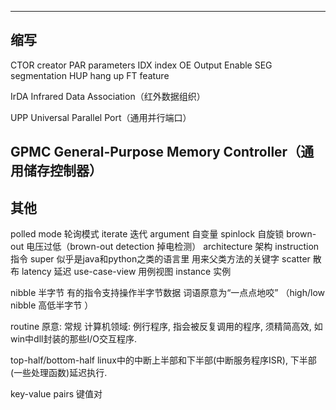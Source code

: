 

---



## 缩写

CTOR    creator
PAR     parameters
IDX     index
OE      Output Enable
SEG     segmentation
HUP     hang up
FT      feature



IrDA    Infrared Data Association（红外数据组织）

UPP     Universal Parallel Port（通用并行端口）

## GPMC    General-Purpose Memory Controller（通用储存控制器）

## 其他



polled mode     轮询模式
iterate         迭代
argument        自变量
spinlock        自旋锁
brown-out       电压过低（brown-out detection 掉电检测）
architecture    架构
instruction     指令
super           似乎是java和python之类的语言里 用来父类方法的关键字
scatter         散布
latency         延迟
use-case-view   用例视图
instance        实例

nibble
半字节 有的指令支持操作半字节数据
词语原意为“一点点地咬”
（high/low nibble 高低半字节 ）

routine
原意: 常规
计算机领域: 例行程序, 指会被反复调用的程序, 须精简高效, 如win中dll封装的那些I/O交互程序.

top-half/bottom-half
linux中的中断上半部和下半部(中断服务程序ISR), 下半部(一些处理函数)延迟执行.

key-value pairs
键值对

